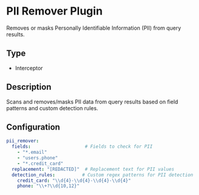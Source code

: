 # PII Remover Plugin

Removes or masks Personally Identifiable Information (PII) from query results.

## Type
- Interceptor

## Description
Scans and removes/masks PII data from query results based on field patterns and custom detection rules.

## Configuration

```yaml
pii_remover:
  fields:                    # Fields to check for PII
    - "*.email"
    - "users.phone"
    - "*.credit_card"
  replacement: "[REDACTED]"  # Replacement text for PII values
  detection_rules:          # Custom regex patterns for PII detection
    credit_card: "\\d{4}-\\d{4}-\\d{4}-\\d{4}"
    phone: "\\+?\\d{10,12}"
``` 